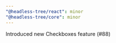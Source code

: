 ```yaml
---
"@headless-tree/react": minor
"@headless-tree/core": minor
---
```


Introduced new Checkboxes feature (#88)
